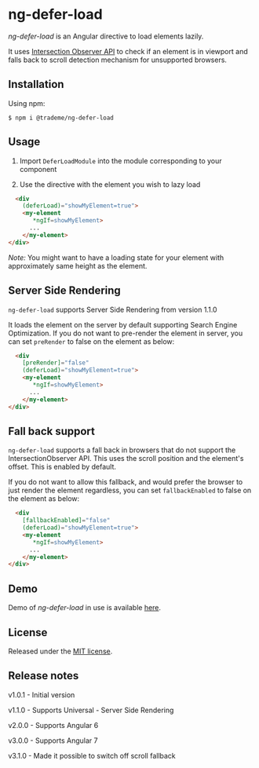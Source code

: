 # ng-defer-load
*ng-defer-load* is an Angular directive to load elements lazily. 

It uses [Intersection Observer API](https://developer.mozilla.org/en-US/docs/Web/API/Intersection_Observer_API) to check if an element is in viewport and falls back to scroll detection mechanism for unsupported browsers.

## Installation

Using npm:
```shell
$ npm i @trademe/ng-defer-load
```
## Usage

1. Import `DeferLoadModule` into the module corresponding to your component

2. Use the directive with the element you wish to lazy load
```html
  <div
    (deferLoad)="showMyElement=true">
    <my-element
       *ngIf=showMyElement>
      ...
    </my-element>
</div>
```
*Note:* You might want to have a loading state for your element with approximately same height as the element.

## Server Side Rendering

`ng-defer-load` supports Server Side Rendering from version 1.1.0

It loads the element on the server by default supporting Search Engine Optimization. If you do not want to pre-render the element in server, you can set `preRender` to false on the element as below:

```html
  <div
    [preRender]="false"
    (deferLoad)="showMyElement=true">
    <my-element
       *ngIf=showMyElement>
      ...
    </my-element>
</div>
```

## Fall back support

`ng-defer-load` supports a fall back in browsers that do not support the IntersectionObserver API. This uses the scroll position and the element's offset. This is enabled by default.

If you do not want to allow this fallback, and would prefer the browser to just render the element regardless, you can set `fallbackEnabled` to false on the element as below:

```html
  <div
    [fallbackEnabled]="false"
    (deferLoad)="showMyElement=true">
    <my-element
       *ngIf=showMyElement>
      ...
    </my-element>
</div>
```

## Demo

Demo of *ng-defer-load* in use is available [here](https://stackblitz.com/edit/angular-defer-load).

## License

Released under the [MIT license](https://github.com/TradeMe/ng-defer-load/blob/master/README.md).

## Release notes

v1.0.1 - Initial version

v1.1.0 - Supports Universal - Server Side Rendering

v2.0.0 - Supports Angular 6

v3.0.0 - Supports Angular 7

v3.1.0 - Made it possible to switch off scroll fallback
